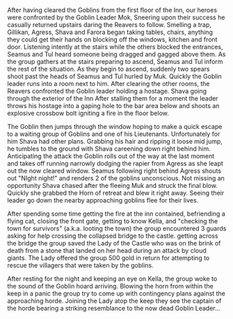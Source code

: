 After having cleared the Goblins from the first floor of the Inn, our heroes were confronted by the Goblin Leader Mok, Sneering upon their success he casually returned upstairs daring the Reavers to follow. Smelling a trap, Gillikan, Agress, Shava and Farora began taking tables, chairs, anything they could get their hands on blocking off the windows, kitchen and front door. Listening intently at the stairs while the others blocked the entrances, Seamus and Tul heard someone being dragged and gagged above them. As the group gathers at the stairs preparing to ascend, Seamus and Tul inform the rest of the situation. As they begin to ascend, suddenly two spears shoot past the heads of Seamus and Tul hurled by Muk. Quickly the Goblin leader runs into a room next to him. After clearing the other rooms, the Reavers confronted the Goblin leader holding a hostage. Shava going through the exterior of the Inn After stalling them for a moment the leader throws his hostage into a gaping hole to the bar area below and shoots an explosive crossbow bolt igniting a fire in the floor below.

The Goblin then jumps through the window hoping to make a quick escape to a waiting group of Goblins and one of his Lieutenants. Unfortunately for him Shava had other plans. Grabbing his hair and ripping it loose mid jump, he tumbles to the ground with Shava careening down right behind him. Anticipating the attack the Goblin rolls out of the way at the last moment and takes off running narrowly dodging the rapier from Agress as she leapt out the now cleared window. Seamus following right behind Agress shouts out "NIght night!" and renders 2 of the goblins unconscious. Not missing an opportunity Shava chased after the fleeing Muk and struck the final blow. Quickly she grabbed the Horn of retreat and blew it right away. Seeing their leader go down the nearby approaching goblins flee for their lives.

After spending some time getting the fire at the inn contained, befriending a flying cat, closing the front gate, getting to know Kella, and "checking the town for survivors" (a.k.a. looting the town) the group encountered 3 guards asking for help crossing the collapsed bridge to the castle. getting across the bridge the group saved the Lady of the Castle who was on the brink of death from a stone that landed on her head during an attack by cloud giants. The Lady offered the group 500 gold in return for attempting to rescue the villagers that were taken by the goblins.

After resting for the night and keeping an eye on Kella, the group woke to the sound of the Goblin hoard arriving. Blowing the horn from within the keep in a panic the group try to come up with contingency plans against the approaching horde. Joining the Lady atop the keep they see the captain of the horde bearing a striking resemblance to the now dead Goblin Leader...
